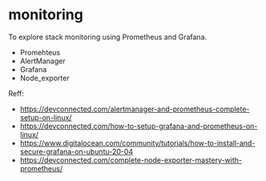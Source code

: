 # monitoring
To explore stack monitoring using Prometheus and Grafana.

- Promehteus
- AlertManager
- Grafana
- Node_exporter

Reff: 
- https://devconnected.com/alertmanager-and-prometheus-complete-setup-on-linux/
- https://devconnected.com/how-to-setup-grafana-and-prometheus-on-linux/
- https://www.digitalocean.com/community/tutorials/how-to-install-and-secure-grafana-on-ubuntu-20-04
- https://devconnected.com/complete-node-exporter-mastery-with-prometheus/
